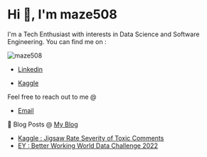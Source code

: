 <h1> Hi 👋, I'm maze508</h1>
<p>I'm a Tech Enthusiast with interests in Data Science and Software Engineering. You can find me on :</p>

<p align="left"> <img src="https://komarev.com/ghpvc/?username=maze508&label=Profile%20views&color=0e75b6&style=flat" alt="maze508" /> </p>

<ul>
  <li><p><a href="https://www.linkedin.com/in/ze-xuan-ma-b81908203/" target="_blank">Linkedin</a></p></li>
  <li><p><a href="https://www.kaggle.com/toxicmaze" target="_blank">Kaggle</a></p></li>
</ul>

Feel free to reach out to me @
<ul>
  <li><p><a href="mailto:ac0bge@gmail.com" target="_blank">Email</a></p></li>
</ul>


📝 Blog Posts @ [My Blog](https://maze508.github.io/)
- [Kaggle : Jigsaw Rate Severity of Toxic Comments](https://maze508.github.io/2022/03/15/Jigsaw_4.html)
- [EY : Better Working World Data Challenge 2022](https://maze508.github.io/2022/07/09/BWWDC.html)
